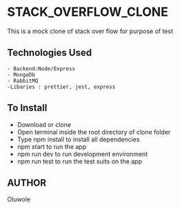 # STACK_OVERFLOW_CLONE
This is a mock clone of stack over flow for purpose of test
## Technologies Used
```
- Backend:Node/Express
- MongoDb
- RabbitMQ
-Libaries : prettier, jest, express
```
##  To Install

- Download or clone
- Open terminal inside the root directory of clone folder
- Type npm install to install all dependencies
- npm start to run the app
- npm run dev to run development environment
- npm run test to run the test suits on the app

##  AUTHOR
Oluwole

